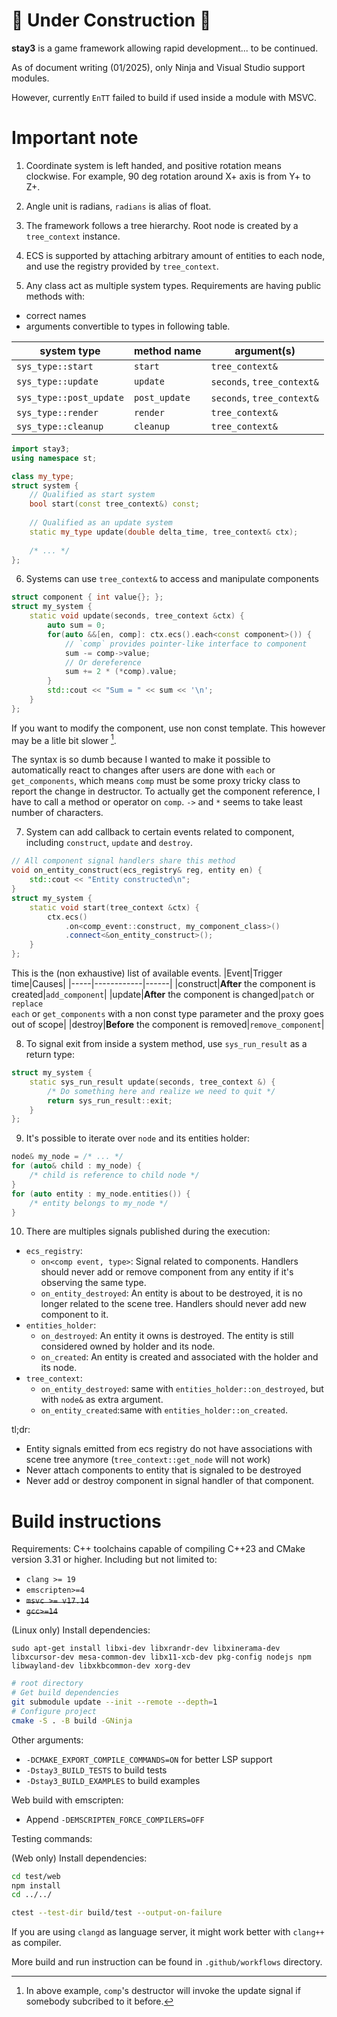 # 🚧 Under Construction 🚧

**stay3** is a game framework allowing rapid development... to be continued.

As of document writing (01/2025), only Ninja and Visual Studio support modules.

However, currently `EnTT` failed to build if used inside a module with MSVC.

# Important note

1. Coordinate system is left handed, and positive rotation means clockwise. For example, 90 deg rotation around X+ axis is from Y+ to Z+.

2. Angle unit is radians, `radians` is alias of float.

3. The framework follows a tree hierarchy. Root node is created by a `tree_context` instance.

4. ECS is supported by attaching arbitrary amount of entities to each node, and use the registry provided by `tree_context`.

5. Any class act as multiple system types. Requirements are having public methods with:
* correct names
* arguments convertible to types in following table.

|system type|method name|argument(s)|
|-----------|-----------|--------|
|`sys_type::start`|`start`|`tree_context&`|
|`sys_type::update`|`update`|`seconds`, `tree_context&`|
|`sys_type::post_update`|`post_update`|`seconds`, `tree_context&`|
|`sys_type::render`|`render`|`tree_context&`|
|`sys_type::cleanup`|`cleanup`|`tree_context&`|

```cpp
import stay3;
using namespace st;

class my_type;
struct system {
    // Qualified as start system
    bool start(const tree_context&) const;
    
    // Qualified as an update system
    static my_type update(double delta_time, tree_context& ctx);
    
    /* ... */
};
```

6. Systems can use `tree_context&` to access and manipulate components

```cpp
struct component { int value{}; };
struct my_system {
    static void update(seconds, tree_context &ctx) {
        auto sum = 0;
        for(auto &&[en, comp]: ctx.ecs().each<const component>()) {
            // `comp` provides pointer-like interface to component
            sum -= comp->value;
            // Or dereference
            sum += 2 * (*comp).value;
        }
        std::cout << "Sum = " << sum << '\n';
    }
};
```
If you want to modify the component, use non const template. This however may be a litle bit slower [^1].

The syntax is so dumb because I wanted to make it possible to automatically react to changes after users are done with `each` or `get_components`, which means `comp` must be some proxy tricky class to report the change in destructor. To actually get the component reference, I have to call a method or operator on `comp`. `->` and `*` seems to take least number of characters.

[^1]: In above example, `comp`'s destructor will invoke the update signal if somebody subcribed to it before.

7. System can add callback to certain events related to component, including `construct`, `update` and `destroy`.
```cpp
// All component signal handlers share this method
void on_entity_construct(ecs_registry& reg, entity en) {
    std::cout << "Entity constructed\n";
}
struct my_system {
    static void start(tree_context &ctx) {
        ctx.ecs()
            .on<comp_event::construct, my_component_class>()
            .connect<&on_entity_construct>();
    }
};
```
This is the (non exhaustive) list of available events.
|Event|Trigger time|Causes|
|-----|------------|------|
|construct|**After** the component is created|`add_component`|
|update|**After** the component is changed|`patch` or `replace`<br>`each` or `get_components` with a non const type parameter and the proxy goes out of scope|
|destroy|**Before** the component is removed|`remove_component`|

8. To signal exit from inside a system method, use `sys_run_result` as a return type:

```cpp
struct my_system {
    static sys_run_result update(seconds, tree_context &) {
        /* Do something here and realize we need to quit */
        return sys_run_result::exit;
    }
};
```

9. It's possible to iterate over `node` and its entities holder:

```cpp
node& my_node = /* ... */
for (auto& child : my_node) {
    /* child is reference to child node */
}
for (auto entity : my_node.entities()) {
    /* entity belongs to my_node */
}
```

10. There are multiples signals published during the execution:
* `ecs_registry`:
    * `on<comp event, type>`: Signal related to components. Handlers should never add or remove component from any entity if it's observing the same type.
    * `on_entity_destroyed`: An entity is about to be destroyed, it is no longer related to the scene tree. Handlers should never add new component to it.
* `entities_holder`:
    * `on_destroyed`: An entity it owns is destroyed. The entity is still considered owned by holder and its node.
    * `on_created`: An entity is created and associated with the holder and its node.
* `tree_context`:
    * `on_entity_destroyed`: same with `entities_holder::on_destroyed`, but with `node&` as extra argument.
    * `on_entity_created`:same with `entities_holder::on_created`.

tl;dr:
* Entity signals emitted from ecs registry do not have associations with scene tree anymore (`tree_context::get_node` will not work)
* Never attach components to entity that is signaled to be destroyed
* Never add or destroy component in signal handler of that component.
# Build instructions

Requirements: C++ toolchains capable of compiling C++23 and CMake version 3.31 or higher. Including but not limited to:
* `clang >= 19`
* `emscripten>=4`
* <del>`msvc >= v17.14`
* <del>`gcc>=14`

(Linux only) Install dependencies:
```
sudo apt-get install libxi-dev libxrandr-dev libxinerama-dev libxcursor-dev mesa-common-dev libx11-xcb-dev pkg-config nodejs npm libwayland-dev libxkbcommon-dev xorg-dev
```

```sh
# root directory
# Get build dependencies
git submodule update --init --remote --depth=1
# Configure project
cmake -S . -B build -GNinja
```

Other arguments:
* `-DCMAKE_EXPORT_COMPILE_COMMANDS=ON` for better LSP support
* `-Dstay3_BUILD_TESTS` to build tests
* `-Dstay3_BUILD_EXAMPLES` to build examples

Web build with emscripten:
* Append `-DEMSCRIPTEN_FORCE_COMPILERS=OFF`

Testing commands:

(Web only) Install dependencies:
```sh
cd test/web
npm install
cd ../../
```

```sh
ctest --test-dir build/test --output-on-failure
```

If you are using `clangd` as language server, it might work better with `clang++` as compiler.

More build and run instruction can be found in `.github/workflows` directory.
